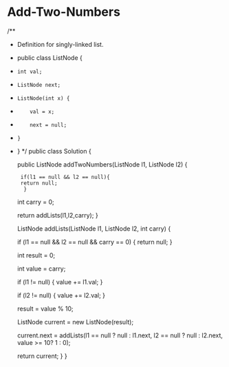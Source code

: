 Add-Two-Numbers
===============

/**
 * Definition for singly-linked list.
 * public class ListNode {
 *     int val;
 *     ListNode next;
 *     ListNode(int x) {
 *         val = x;
 *         next = null;
 *     }
 * }
 */
public class Solution {
    
    public ListNode addTwoNumbers(ListNode l1, ListNode l2) {
        
        if(l1 == null && l2 == null){
        return null;
         }
    
       
    int carry = 0;
    
    return addLists(l1,l2,carry);
    }
    
    ListNode addLists(ListNode l1, ListNode l2, int carry) {
        
    if (l1 == null && l2 == null && carry == 0) {
    return null;
    }
    
    int result = 0;
    
    int value = carry;
    
    if (l1 != null) {
    value += l1.val;
    }
    
    if (l2 != null) {
    value += l2.val;
    }
    
    result = value % 10;
    
    ListNode current = new ListNode(result);
    
    current.next = addLists(l1 == null ? null : l1.next,
    l2 == null ? null : l2.next,
    value >= 10? 1 : 0);
    
        
    return current;
    }
}
